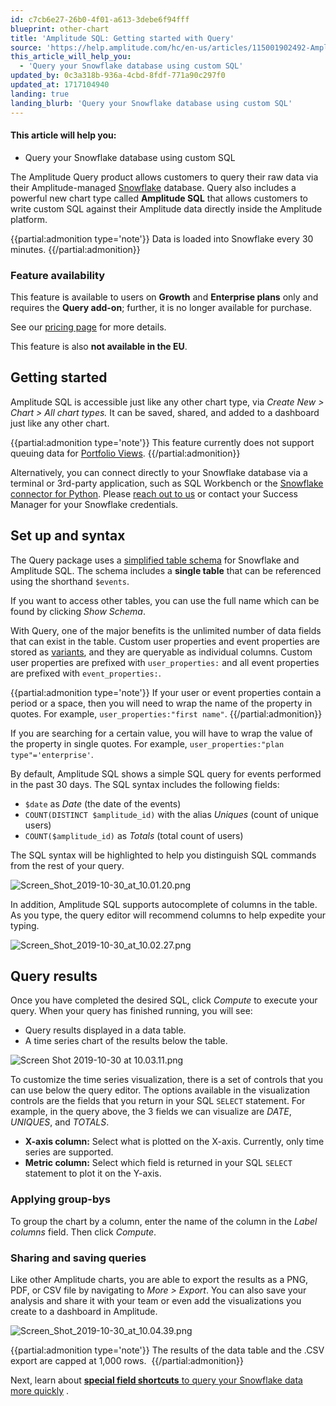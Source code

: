 ```yaml
---
id: c7cb6e27-26b0-4f01-a613-3debe6f94fff
blueprint: other-chart
title: 'Amplitude SQL: Getting started with Query'
source: 'https://help.amplitude.com/hc/en-us/articles/115001902492-Amplitude-SQL-Getting-started-with-Query'
this_article_will_help_you:
  - 'Query your Snowflake database using custom SQL'
updated_by: 0c3a318b-936a-4cbd-8fdf-771a90c297f0
updated_at: 1717104940
landing: true
landing_blurb: 'Query your Snowflake database using custom SQL'
---
```

#### This article will help you:

* Query your Snowflake database using custom SQL

The Amplitude Query product allows customers to query their raw data via their Amplitude-managed [Snowflake](https://www.snowflake.net/) database. Query also includes a powerful new chart type called **Amplitude SQL** that allows customers to write custom SQL against their Amplitude data directly inside the Amplitude platform.

{{partial:admonition type='note'}}
 Data is loaded into Snowflake every 30 minutes.
{{/partial:admonition}}

### Feature availability

This feature is available to users on **Growth** and **Enterprise plans** only and requires the **Query add-on**; further, it is no longer available for purchase.

See our [pricing page](https://amplitude.com/pricing) for more details.

This feature is also **not available in the EU**.

## Getting started

Amplitude SQL is accessible just like any other chart type, via *Create New > Chart > All chart types.* It can be saved, shared, and added to a dashboard just like any other chart.

{{partial:admonition type='note'}}
 This feature currently does not support queuing data for [Portfolio Views](/admin/account-management/portfolio).
{{/partial:admonition}}

Alternatively, you can connect directly to your Snowflake database via a terminal or 3rd-party application, such as SQL Workbench or the [Snowflake connector for Python](https://docs.snowflake.net/manuals/user-guide/python-connector.html). Please [reach out to us](/hc/en-us/requests/new) or contact your Success Manager for your Snowflake credentials. 

## Set up and syntax

The Query package uses a [simplified table schema](/analytics/charts/other-charts/other-charts-amplitude-sql-schema) for Snowflake and Amplitude SQL. The schema includes a **single table** that can be referenced using the shorthand `$events`. 

If you want to access other tables, you can use the full name which can be found by clicking *Show Schema*.

With Query, one of the major benefits is the unlimited number of data fields that can exist in the table. Custom user properties and event properties are stored as [variants](https://docs.snowflake.net/manuals/sql-reference/data-types-semistructured.html#variant), and they are queryable as individual columns. Custom user properties are prefixed with `user_properties:` and all event properties are prefixed with `event_properties:`.

{{partial:admonition type='note'}}
 If your user or event properties contain a period or a space, then you will need to wrap the name of the property in quotes. For example, `user_properties:"first name"`.
{{/partial:admonition}}

If you are searching for a certain value, you will have to wrap the value of the property in single quotes. For example, `user_properties:"plan type"='enterprise'`.

By default, Amplitude SQL shows a simple SQL query for events performed in the past 30 days. The SQL syntax includes the following fields:

* `$date` as *Date* (the date of the events)
* `COUNT(DISTINCT $amplitude_id)` with the alias *Uniques* (count of unique users)
* `COUNT($amplitude_id)` as *Totals* (total count of users)

The SQL syntax will be highlighted to help you distinguish SQL commands from the rest of your query. 

![Screen_Shot_2019-10-30_at_10.01.20.png](/output/img/other-charts/screen-shot-2019-10-30-at-10-01-20-png.png)

In addition, Amplitude SQL supports autocomplete of columns in the table. As you type, the query editor will recommend columns to help expedite your typing.

![Screen_Shot_2019-10-30_at_10.02.27.png](/output/img/other-charts/screen-shot-2019-10-30-at-10-02-27-png.png)

## Query results

Once you have completed the desired SQL, click *Compute* to execute your query. When your query has finished running, you will see:

* Query results displayed in a data table.
* A time series chart of the results below the table.

![Screen Shot 2019-10-30 at 10.03.11.png](/output/img/other-charts/screen-shot-2019-10-30-at-10-03-11-png.png)

To customize the time series visualization, there is a set of controls that you can use below the query editor. The options available in the visualization controls are the fields that you return in your SQL `SELECT` statement. For example, in the query above, the 3 fields we can visualize are *DATE*, *UNIQUES*, and *TOTALS*.

* **X-axis column:** Select what is plotted on the X-axis. Currently, only time series are supported.
* **Metric column:** Select which field is returned in your SQL `SELECT` statement to plot it on the Y-axis.

### Applying group-bys

To group the chart by a column, enter the name of the column in the *Label columns* field. Then click *Compute*.

### Sharing and saving queries

Like other Amplitude charts, you are able to export the results as a PNG, PDF, or CSV file by navigating to *More > Export*. You can also save your analysis and share it with your team or even add the visualizations you create to a dashboard in Amplitude.

![Screen_Shot_2019-10-30_at_10.04.39.png](/output/img/other-charts/screen-shot-2019-10-30-at-10-04-39-png.png)

{{partial:admonition type='note'}}
 The results of the data table and the .CSV export are capped at 1,000 rows. 
{{/partial:admonition}}

Next, learn about [**special field shortcuts** to query your Snowflake data more quickly](/analytics/charts/other-charts/other-charts-amplitude-sql-schema) .